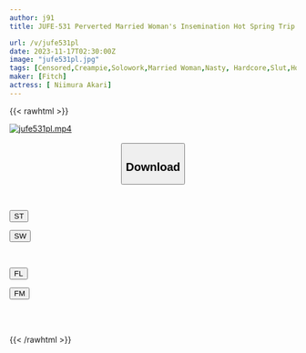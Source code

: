 ```yaml
---
author: j91
title: JUFE-531 Perverted Married Woman's Insemination Hot Spring Trip Where She Enjoys Lustful Sex With A Vulgar Face That She Will Never Show To Her Husband Akari Niimura

url: /v/jufe531pl
date: 2023-11-17T02:30:00Z
image: "jufe531pl.jpg"
tags: [Censored,Creampie,Solowork,Married Woman,Nasty, Hardcore,Slut,Hot Spring	 ]
maker: [Fitch]
actress: [ Niimura Akari]
---
```



{{< rawhtml >}}

<div class="video" data-videoid="VmVdyOKdZrfKw0V">
    <a href="javascript:;">
        <img src="/v/jufe531pl/jufe531pl.jpg" width="WIDTH" height="HEIGHT" alt="jufe531pl.mp4" loading="lazy">
    </a>
</div>

<script type="text/javascript" src="https://j91.asia/asset/on-demand-st.js"></script>

<br>
  <link rel="stylesheet" href="https://j91.asia/asset/bs5.css">
  
  <center>
  <button class="btn btn-primary" type="button" data-bs-toggle="collapse" data-bs-target=".multi-collapse" aria-expanded="false" aria-controls="multiCollapseExample1 multiCollapseExample2"><h2>Download</h2></button></center>
</p>
<div class="row">
  <div class="col">
    <div class="collapse multi-collapse" id="multiCollapseExample1">
      <div class="card card-body">
	      	      <br>
<div class="buttons">  
<p><a href="https://streamtape.to/v/VmVdyOKdZrfKw0V" target="_blank"><button class="btn-hover color-3"><i class="fa fa-download"></i> ST</button></a></p>
<p><a href="https://sfastwish.com/ugbkpjiim04u" target="_blank"><button class="btn-hover color-2"><i class="fa fa-download"></i> SW</button></a></p></div>
    </div>
  </div>
</div>
  <div class="col">
    <div class="collapse multi-collapse" id="multiCollapseExample2">
      <div class="card card-body">
	      <br>
<div class="buttons">
<p><a href="https://filelions.online/f/dm2y68vgzv4t" target="_blank"><button class="btn-hover color-9"><i class="fa fa-download"></i> FL</button></a></p>
<p><a href="https://filemoon.sx/d/ne6v0dmn650c" target="_blank"><button class="btn-hover color-8"><i class="fa fa-download"></i> FM</button></a></p></div>
<br><br>
      </div>
    </div>
  </div>
</div>

{{< /rawhtml >}}
